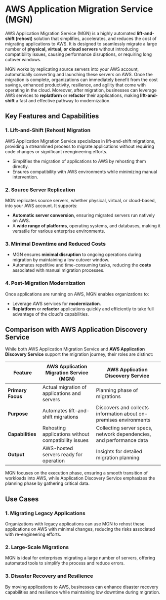 # AWS Application Migration Service (MGN)

AWS Application Migration Service (MGN) is a highly automated **lift-and-shift (rehost)** solution that simplifies, accelerates, and reduces the cost of migrating applications to AWS. It is designed to seamlessly migrate a large number of **physical, virtual, or cloud servers** without introducing compatibility issues, causing performance disruptions, or requiring long cutover windows.

MGN works by replicating source servers into your AWS account, automatically converting and launching these servers on AWS. Once the migration is complete, organizations can immediately benefit from the cost savings, enhanced productivity, resilience, and agility that come with operating in the cloud. Moreover, after migration, businesses can leverage AWS services to **replatform** or **refactor** their applications, making **lift-and-shift** a fast and effective pathway to modernization.

## Key Features and Capabilities

### **1. Lift-and-Shift (Rehost) Migration**
AWS Application Migration Service specializes in lift-and-shift migrations, providing a streamlined process to migrate applications without requiring code changes or significant reengineering efforts. 

- Simplifies the migration of applications to AWS by rehosting them directly.
- Ensures compatibility with AWS environments while minimizing manual intervention.

### **2. Source Server Replication**
MGN replicates source servers, whether physical, virtual, or cloud-based, into your AWS account. It supports:
- **Automatic server conversion**, ensuring migrated servers run natively on AWS.
- A **wide range of platforms**, operating systems, and databases, making it versatile for various enterprise environments.

### **3. Minimal Downtime and Reduced Costs**
- MGN ensures **minimal disruption** to ongoing operations during migration by maintaining a low cutover window.
- Automates repetitive and time-consuming tasks, reducing the **costs** associated with manual migration processes.

### **4. Post-Migration Modernization**
Once applications are running on AWS, MGN enables organizations to:
- Leverage AWS services for **modernization**.
- **Replatform** or **refactor** applications quickly and efficiently to take full advantage of the cloud's capabilities.

## Comparison with AWS Application Discovery Service

While both AWS Application Migration Service and **AWS Application Discovery Service** support the migration journey, their roles are distinct:

| Feature                         | AWS Application Migration Service (MGN)        | AWS Application Discovery Service                 |
|---------------------------------|------------------------------------------------|--------------------------------------------------|
| **Primary Focus**               | Actual migration of applications and servers   | Planning phase of migrations                     |
| **Purpose**                     | Automates lift-and-shift migrations            | Discovers and collects information about on-premises environments |
| **Capabilities**                | Rehosting applications without compatibility issues | Collecting server specs, network dependencies, and performance data |
| **Output**                      | AWS-hosted servers ready for operation         | Insights for detailed migration planning         |

MGN focuses on the execution phase, ensuring a smooth transition of workloads into AWS, while Application Discovery Service emphasizes the planning phase by gathering critical data.

## Use Cases

### **1. Migrating Legacy Applications**
Organizations with legacy applications can use MGN to rehost these applications on AWS with minimal changes, reducing the risks associated with re-engineering efforts.

### **2. Large-Scale Migrations**
MGN is ideal for enterprises migrating a large number of servers, offering automated tools to simplify the process and reduce errors.

### **3. Disaster Recovery and Resilience**
By moving applications to AWS, businesses can enhance disaster recovery capabilities and resilience while maintaining low downtime during migration.
